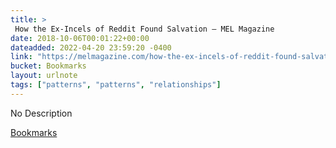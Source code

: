 ```yaml
---
title: > 
 How the Ex-Incels of Reddit Found Salvation – MEL Magazine
date: 2018-10-06T00:01:22+00:00
dateadded: 2022-04-20 23:59:20 -0400
link: "https://melmagazine.com/how-the-ex-incels-of-reddit-found-salvation-b193e28c6384"
bucket: Bookmarks
layout: urlnote
tags: ["patterns", "patterns", "relationships"]
--- 
```

No Description
 <!-- end excerpt --> 
<div class='bucket'><a class='internal-link' href='/buckets/bookmarks'>Bookmarks</a></div> 
